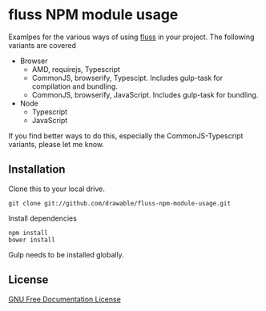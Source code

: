 fluss NPM module usage
======================

Examlpes for the various ways of using [fluss](https://github.com/drawable/fluss) in your project. The following variants are covered

* Browser
    * AMD, requirejs, Typescript
    * CommonJS, browserify, Typescipt. Includes gulp-task for compilation and bundling.
    * CommonJS, browserify, JavaScript. Includes gulp-task for bundling.
* Node
    * Typescript
    * JavaScript

If you find better ways to do this, especially the CommonJS-Typescript variants, please let me know.

## Installation

Clone this to your local drive.

    git clone git://github.com/drawable/fluss-npm-module-usage.git

Install dependencies

    npm install
    bower install

Gulp needs to be installed globally.

## License

[GNU Free Documentation License](LICENSE)